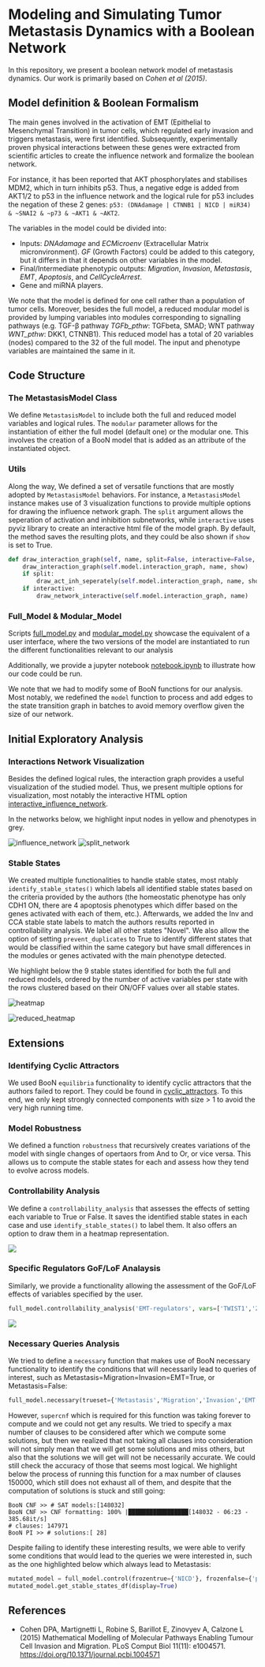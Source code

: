 # Modeling and Simulating Tumor Metastasis Dynamics with a Boolean Network

In this repository, we present a boolean network model of metastasis dynamics. Our work is primarily based on 
*Cohen et al (2015)*.

## Model definition & Boolean Formalism

The main genes involved in the activation of EMT (Epithelial to Mesenchymal Transition) in tumor cells, which regulated early invasion and triggers metastasis, were first identified. Subsequently, experimentally proven physical interactions between these genes were extracted from scientific articles to create the influence network and formalize the boolean network. 

For instance, it has been reported that AKT phosphorylates and stabilises MDM2, which in turn inhibits p53. Thus, a negative edge is added from AKT1/2 to p53 in the influence network and the logical rule for p53 includes the negation of these 2 genes: `p53: (DNAdamage | CTNNB1 | NICD | miR34) & ~SNAI2 & ~p73 & ~AKT1 & ~AKT2`.

The variables in the model could be divided into: 
* Inputs: *DNAdamage* and *ECMicroenv* (Extracellular Matrix micronvironment). *GF* (Growth Factors) could be added to this category, but it differs in that it depends on other variables in the model.
* Final/Intermediate phenotypic outputs: *Migration*, *Invasion*, *Metastasis*, *EMT*, *Apoptosis*, and *CellCycleArrest*.
* Gene and miRNA players. 

We note that the model is defined for one cell rather than a population of tumor cells. Moreover, besides the full model, a reduced modular model is provided by lumping variables into modules corresponding to signalling pathways (e.g. TGF-β pathway *TGFb_pthw*: TGFbeta, SMAD; WNT pathway *WNT_pthw*: DKK1, CTNNB1). This reduced model has a total of 20 variables (nodes) compared to the 32 of the full model. The input and phenotype variables are maintained the same in it.

## Code Structure

### The MetastasisModel Class

We define `MetastasisModel` to include both the full and reduced model variables and logical rules. The `modular` parameter allows for the instantiation of either the full model (default one) or the modular one. This involves the creation of a BooN model that is added as an attribute of the instantiated object.

### Utils 

Along the way, We defined a set of versatile functions that are mostly adopted by `MetastasisModel` behaviors. For instance, a `MetastasisModel` instance makes use of 3 visualization functions to provide multiple options for drawing the influence network graph. The `split` argument allows the seperation of activation and inhibition subnetworks, while `interactive` uses pyviz library to create an interactive html file of the model graph. By default, the method saves the resulting plots, and they could be also shown if `show` is set to True.

```python
def draw_interaction_graph(self, name, split=False, interactive=False, show=False):
    draw_interaction_graph(self.model.interaction_graph, name, show)
    if split:
        draw_act_inh_seperately(self.model.interaction_graph, name, show)
    if interactive:
        draw_network_interactive(self.model.interaction_graph, name)
```

### Full_Model & Modular_Model 

Scripts [full_model.py](full_model.py) and [modular_model.py](modular_model.py) showcase the equivalent of a user interface, where the two versions of the model are instantiated to run the different functionalities relevant to our analysis

Additionally, we provide a jupyter notebook [notebook.ipynb](notebook.ipynb) to illustrate how our code could be run.

We note that we had to modify some of BooN functions for our analysis. Most notably, we redefined the `model` function to process and add edges to the state transition graph in batches to avoid memory overflow given the size of our network.

## Initial Exploratory Analysis

### Interactions Network Visualization

Besides the defined logical rules, the interaction graph provides a useful visualization of the studied model. Thus, we present multiple options for visualization, most notably the interactive HTML option [interactive_influence_network](plots/reduced_model_interaction_graph.html).

In the networks below, we highlight input nodes in yellow and phenotypes in grey. 

![influence_network](plots/reduced_model_interactions_network.png)
![split_network](plots/reduced_model_split_interactions_network.png)

### Stable States

We created multiple functionalities to handle stable states, most ntably `identify_stable_states()` which labels all identified stable states based on the criteria provided by the authors (the homeostatic phenotype has only CDH1 ON, there are 4 apoptosis phenotypes which differ based on the genes activated with each of them, etc.). Afterwards, we added the Inv and CCA stable state labels to match the authors results reported in controllability analysis. We label all other states "Novel". We also allow the option of setting `prevent_duplicates` to True to identify different states that would be classified within the same category but have small differences in the modules or genes activated with the main phenotype detected.

We highlight below the 9 stable states identified for both the full and reduced models, ordered by the number of active variables per state with the rows clustered based on their ON/OFF values over all stable states. 

![heatmap](plots/full_model_stable_states_heatmap.png)

![reduced_heatmap](plots/reduced_model_reordered_heatmap.png) 

## Extensions

### Identifying Cyclic Attractors

We used BooN `equilibria` functionality to identify cyclic attractors that the authors failed to report. They could be found in [cyclic_attractors](data_files/cyclic_attractors.txt). To this end, we only kept strongly connected components with size > 1 to avoid the very high running time. 

### Model Robustness

We defined a function `robustness` that recursively creates variations of the model with single changes of opertaors from And to Or, or vice versa. This allows us to compute the stable states for each and assess how they tend to evolve across models.

### Controllability Analysis

We define a `controllability_analysis` that assesses the effects of setting each variable to True or False. It saves the identified stable states in each case and use `identify_stable_states()` to label them. It also offers an option to draw them in a heatmap representation.

![](plots/reduced_model_controllability_analysis_heatmap.png)

### Specific Regulators GoF/LoF Analaysis

Similarly, we provide a functionality allowing the assessment of the GoF/LoF effects of variables specified by the user.

```python
full_model.controllability_analysis('EMT-regulators', vars=['TWIST1','ZEB1','ZEB2','SNAI1','SNAI2'],prevent_duplicates=False, plot=True)
```
![](plots/EMT-regulators_controllability_analysis_heatmap.png)

### Necessary Queries Analysis

We tried to define a `necessary` function that makes use of BooN necessary functionality to identify  the conditions that will necessarily lead to queries of interest, such as Metastasis=Migration=Invasion=EMT=True, or Metastasis=False:

```python
full_model.necessary(trueset={'Metastasis','Migration','Invasion','EMT'}, trace=True) 
```
However, `supercnf` which is required for this function was taking forever to compute and we could not get any results. We tried to specify a max number of clauses to be considered after which we compute some solutions, but then we realized that not taking all clauses into consideration will not simply mean that we will get some solutions and miss others, but also that the solutions we will get will not be necessarily accurate. We could still check the accuracy of those that seems most logical. We highlight below the process of running this function for a max number of clauses 150000, which still does not exhaust all of them, and despite that the computation of solutions is stuck and still going:

```
BooN CNF >> # SAT models:[148032]
BooN CNF >> CNF formatting: 100% |█████████████████[148032 - 06:23 - 385.68it/s]
# clauses: 147971
BooN PI >> # solutions:[ 28]
```

Despite failing to identify these interesting results, we were able to verify some conditions that would lead to the queries we were interested in, such as the one highlighted below which always lead to Metastasis:

```python
mutated_model = full_model.control(frozentrue={'NICD'}, frozenfalse={'p53'})
mutated_model.get_stable_states_df(display=True)
```

## References

- Cohen DPA, Martignetti L, Robine S, Barillot E, Zinovyev A, Calzone L (2015) Mathematical Modelling of Molecular Pathways Enabling Tumour Cell Invasion and Migration. PLoS Comput Biol 11(11): e1004571. https://doi.org/10.1371/journal.pcbi.1004571